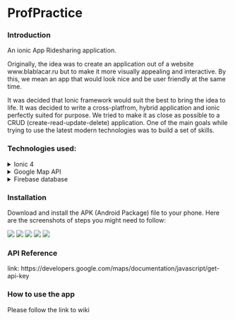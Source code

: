 # ProfPractice
<h3>Introduction</h3>
An ionic App
Ridesharing application.

<p>Originally, the idea was to create an application out of a website www.blablacar.ru but to make it more visually appealing and interactive.
By this, we mean an app that would look nice and be user friendly at the same time.  </p>
<p>It was decided that Ionic framework would suit the best to bring the idea to life. It was decided to write a cross-platfrom, hybrid application and ionic perfectly suited for purpose. We tried to make it as close as possible to a CRUD (create-read-update-delete) application. One of the main goals while trying to use the latest modern technologies was to build a set of skills. </p>

<h3>Technologies used:</h3>
<details>
<summary>Ionic 4</summary>
<p>
  Advantages:
 <p> 1. Cross-platform (write once, run anywhere).</p>
 <p> 2. Easy to adopt (as soon as you know css, html, js it wont be a problem to learn the framework).</p>
 <p> 3. Build on Angular JS (provides many functionalities, makes code more manageable).</p>
 <p> 4. Ionic Cordova plugin allows access to phone's hardware (camera, GPS, etc) which increases the performance.</p>
 <p> 5. Well-written documentation, although some tutorials are still using ionic 3 consequently it is important to make sure the tutorial is up-to-date and if not then some changes need to be made.</p>
 </p>
</details>

<details>
<summary>Google Map API</summary>
<p> Probably the first map API that comes to mind. Easy to use and implement. A large number of map services such as geolocation, autocomplete, markers, polylines, autocorrect, etc are available, you concentarte on what you want to do but not how to do it. Documentation is of great help as well. Map API makes app more interactive and appealing, which was one of the main goals.</p>
</details>
<details>
  
<summary>Firebase database</summary>
<p> 1. Stores data in json (Javascript Object Notation) format. Which means no barrier between data and objects. No more realtions and   reference keys.</p>
<p>2. Minimum set up</p>
<p>3. Real time updates</p>
<p>4. Authentication</p>
<p>5. Storage (files, images, videos)</p>
 </details>

<h3>Installation</h3>
Download and install the APK (Android Package) file to your phone. 
Here are the screenshots of steps you might need to follow:

![](https://github.com/cormacmchale/ProfPractice/blob/master/WikiImages/1.png)
![](https://github.com/cormacmchale/ProfPractice/blob/master/WikiImages/2.png)
![](https://github.com/cormacmchale/ProfPractice/blob/master/WikiImages/3.png)
![](https://github.com/cormacmchale/ProfPractice/blob/master/WikiImages/4.png)
![](https://github.com/cormacmchale/ProfPractice/blob/master/WikiImages/5.png)
<h3>API Reference</h3>
link: https://developers.google.com/maps/documentation/javascript/get-api-key
<h3>How to use the app</h3>
Please follow the link to wiki 
